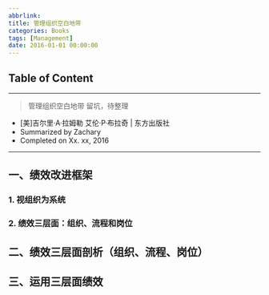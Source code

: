 ```yaml
---
abbrlink:
title: 管理组织空白地带
categories: Books
tags: [Management]
date: 2016-01-01 00:00:00
---
```


## Table of Content
<!-- toc -->

---

> 管理组织空白地带
> 留坑，待整理

- [美]吉尔里·A·拉姆勒 艾伦·P·布拉奇 | 东方出版社
- Summarized by Zachary
- Completed on Xx. xx, 2016

---


## 一、绩效改进框架
### 1. 视组织为系统
### 2. 绩效三层面：**组织、流程和岗位**

## 二、绩效三层面剖析（组织、流程、岗位）

## 三、运用三层面绩效
